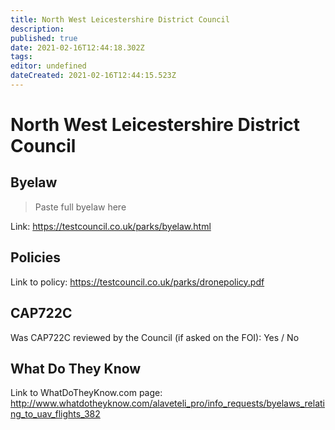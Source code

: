 ```yaml
---
title: North West Leicestershire District Council
description: 
published: true
date: 2021-02-16T12:44:18.302Z
tags: 
editor: undefined
dateCreated: 2021-02-16T12:44:15.523Z
---
```


# North West Leicestershire District Council


## Byelaw
> Paste full byelaw here

Link:
https://testcouncil.co.uk/parks/byelaw.html

## Policies
Link to policy:
https://testcouncil.co.uk/parks/dronepolicy.pdf

## CAP722C

Was CAP722C reviewed by the Council (if asked on the FOI): Yes / No

## What Do They Know

Link to WhatDoTheyKnow.com page:
http://www.whatdotheyknow.com/alaveteli_pro/info_requests/byelaws_relating_to_uav_flights_382

